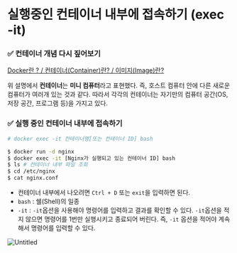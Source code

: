 
# 실행중인 컨테이너 내부에 접속하기 (exec -it)

### ✅ 컨테이너 개념 다시 짚어보기

[Docker란 ? / 컨테이너(Container)란? / 이미지(Image)란? ](https://www.notion.so/Docker-Container-Image-30ce0c10c555447d82e75d9e0a8c5a44?pvs=21) 

위 설명에서 **컨테이너**는 **미니 컴퓨터**라고 표현했다. 즉, 호스트 컴퓨터 안에 다른 새로운 컴퓨터가 여러개 있는 것과 같다. 따라서 각각의 컨테이너는 자기만의 컴퓨터 공간(OS, 저장 공간, 프로그램 등)을 가지고 있다.

### ✅ 실행 중인 컨테이너 내부에 접속하기

```bash
# docker exec -it 컨테이너명[또는 컨테이너 ID] bash

$ docker run -d nginx
$ docker exec -it [Nginx가 실행되고 있는 컨테이너 ID] bash
$ ls # 컨테이너 내부 파일 조회
$ cd /etc/nginx 
$ cat nginx.conf
```

- 컨테이너 내부에서 나오려면 `Ctrl + D` 또는 `exit`을 입력하면 된다.
- `bash` : 쉘(Shell)의 일종
- `-it` : `-it`옵션을 사용해야 명령어를 입력하고 결과를 확인할 수 있다. `-it`옵션을 적지 않으면 명령어를 1번만 실행시키고 종료되어 버린다. 즉, `-it` 옵션을 적어야 계속해서 명령어를 입력할 수 있다.

![Untitled](https://prod-files-secure.s3.us-west-2.amazonaws.com/e35a8144-c5ff-40f0-b123-384a331e35bb/ab7cf6ea-dac5-4698-b746-fb62d28807ab/Untitled.png)
